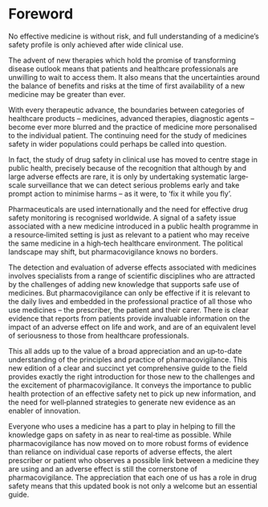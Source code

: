 # Foreword

No effective medicine is without risk, and full understanding of a medicine’s safety profile is only achieved after wide clinical use.

The advent of new therapies which hold the promise of transforming disease outlook means that patients and healthcare professionals are unwilling to wait to access them. It also means that the uncertainties around the balance of benefits and risks at the time of first availability of a new medicine may be greater than ever.

With every therapeutic advance, the boundaries between categories of healthcare products – medicines, advanced therapies, diagnostic agents – become ever more blurred and the practice of medicine more personalised to the individual patient. The continuing need for the study of medicines safety in wider populations could perhaps be called into question.

In fact, the study of drug safety in clinical use has moved to centre stage in public health, precisely because of the recognition that although by and large adverse effects are rare, it is only by undertaking systematic large‐scale surveillance that we can detect serious problems early and take prompt action to minimise harms – as it were, to
‘fix it while you fly’.

Pharmaceuticals are used internationally and the need for effective drug safety monitoring is recognised worldwide. A signal of a safety issue associated with a new medicine introduced in a public health programme in a resource‐limited setting is just as relevant to a patient who may receive the same medicine in a high‐tech healthcare environment. The political landscape may shift, but pharmacovigilance knows no borders.

The detection and evaluation of adverse effects associated with medicines involves specialists from a range of scientific disciplines who are attracted by the challenges of adding new knowledge that supports safe use of medicines. But pharmacovigilance can only be effective if it is relevant to the daily lives and embedded in the professional practice of all those who use medicines – the prescriber, the patient and their carer. There is clear evidence that reports from patients provide invaluable information on the impact of an adverse effect on life and work, and are of an equivalent level of seriousness to those from healthcare professionals.

This all adds up to the value of a broad appreciation and an up‐to-date understanding of the principles and practice of pharmacovigilance. This new edition of a clear and succinct yet comprehensive guide to the field provides exactly the right introduction for those new to the challenges and the excitement of pharmacovigilance. It conveys the importance to public health protection of an effective safety net to pick up new information, and the need for well‐planned strategies to generate new evidence as an enabler of innovation.

Everyone who uses a medicine has a part to play in helping to fill the knowledge gaps on safety in as near to real‐time as possible. While pharmacovigilance has now moved on to more robust forms of evidence than reliance on individual case reports of adverse effects, the alert prescriber or patient who observes a possible link between a medicine they are using and an adverse effect is still the cornerstone of pharmacovigilance. The appreciation that each one of us has a role in drug safety means that this updated book is not only a welcome but an essential guide.
